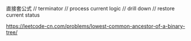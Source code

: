 直接套公式
// terminator
// process current logic 
// drill down
// restore current status

https://leetcode-cn.com/problems/lowest-common-ancestor-of-a-binary-tree/